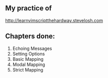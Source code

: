 ## My practice of
http://learnvimscriptthehardway.stevelosh.com

## Chapters done:
1. Echoing Messages
2. Setting Options
3. Basic Mapping
4. Modal Mapping
5. Strict Mapping
